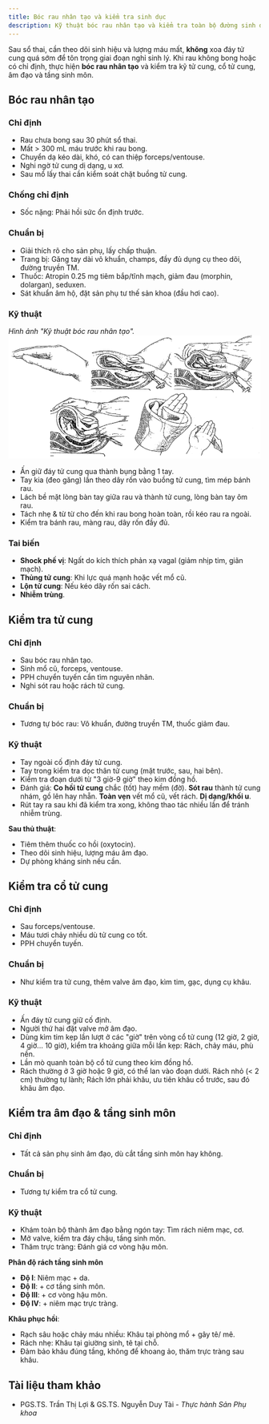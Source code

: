 ```yaml
---
title: Bóc rau nhân tạo và kiểm tra sinh dục
description: Kỹ thuật bóc rau nhân tạo và kiểm tra toàn bộ đường sinh dưới sau sổ thai.
---
```


Sau sổ thai, cần theo dõi sinh hiệu và lượng máu mất, **không** xoa đáy tử cung quá sớm để tôn trọng giai đoạn nghỉ sinh lý. Khi rau không bong hoặc có chỉ định, thực hiện **bóc rau nhân tạo** và kiểm tra kỹ tử cung, cổ tử cung, âm đạo và tầng sinh môn.

## Bóc rau nhân tạo

### Chỉ định

- Rau chưa bong sau 30 phút sổ thai.
- Mất > 300 mL máu trước khi rau bong.
- Chuyển dạ kéo dài, khó, có can thiệp forceps/ventouse.
- Nghi ngờ tử cung dị dạng, u xơ.
- Sau mổ lấy thai cần kiểm soát chặt buồng tử cung.

### Chống chỉ định

- Sốc nặng: Phải hồi sức ổn định trước.

### Chuẩn bị

- Giải thích rõ cho sản phụ, lấy chấp thuận.
- Trang bị: Găng tay dài vô khuẩn, champs, đầy đủ dụng cụ theo dõi, đường truyền TM.
- Thuốc: Atropin 0.25 mg tiêm bắp/tĩnh mạch, giảm đau (morphin, dolargan), seduxen.
- Sát khuẩn âm hộ, đặt sản phụ tư thế sản khoa (đầu hơi cao).

### Kỹ thuật

_Hình ảnh "Kỹ thuật bóc rau nhân tạo"._
![Kỹ thuật bóc rau nhân tạo](./_images/boc-rau-nhan-tao-kiem-tra-sinh-duc/ky-thuat-boc-rau-nhan-tao.png)

- Ấn giữ đáy tử cung qua thành bụng bằng 1 tay.
- Tay kia (đeo găng) lần theo dây rốn vào buồng tử cung, tìm mép bánh rau.
- Lách bề mặt lòng bàn tay giữa rau và thành tử cung, lòng bàn tay ôm rau.
- Tách nhẹ & từ từ cho đến khi rau bong hoàn toàn, rồi kéo rau ra ngoài.
- Kiểm tra bánh rau, màng rau, dây rốn đầy đủ.

### Tai biến

- **Shock phế vị**: Ngất do kích thích phản xạ vagal (giảm nhịp tim, giãn mạch).
- **Thủng tử cung**: Khi lực quá mạnh hoặc vết mổ cũ.
- **Lộn tử cung**: Nếu kéo dây rốn sai cách.
- **Nhiễm trùng**.

## Kiểm tra tử cung

### Chỉ định

- Sau bóc rau nhân tạo.
- Sinh mổ cũ, forceps, ventouse.
- PPH chuyển tuyến cần tìm nguyên nhân.
- Nghi sót rau hoặc rách tử cung.

### Chuẩn bị

- Tương tự bóc rau: Vô khuẩn, đường truyền TM, thuốc giảm đau.

### Kỹ thuật

- Tay ngoài cố định đáy tử cung.
- Tay trong kiểm tra dọc thân tử cung (mặt trước, sau, hai bên).
- Kiểm tra đoạn dưới từ "3 giờ-9 giờ" theo kim đồng hồ.
- Đánh giá: **Co hồi tử cung** chắc (tốt) hay mềm (đờ). **Sót rau** thành tử cung nhám, gồ lên hay nhẵn. **Toàn vẹn** vết mổ cũ, vết rách. **Dị dạng/khối u**.
- Rút tay ra sau khi đã kiểm tra xong, không thao tác nhiều lần để tránh nhiễm trùng.

**Sau thủ thuật**:

- Tiêm thêm thuốc co hồi (oxytocin).
- Theo dõi sinh hiệu, lượng máu âm đạo.
- Dự phòng kháng sinh nếu cần.

## Kiểm tra cổ tử cung

### Chỉ định

- Sau forceps/ventouse.
- Máu tươi chảy nhiều dù tử cung co tốt.
- PPH chuyển tuyến.

### Chuẩn bị

- Như kiểm tra tử cung, thêm valve âm đạo, kìm tim, gạc, dụng cụ khâu.

### Kỹ thuật

- Ấn đáy tử cung giữ cố định.
- Người thứ hai đặt valve mở âm đạo.
- Dùng kìm tim kẹp lần lượt ở các "giờ" trên vòng cổ tử cung (12 giờ, 2 giờ, 4 giờ... 10 giờ), kiểm tra khoảng giữa mỗi lần kẹp: Rách, chảy máu, phù nền.
- Lần mò quanh toàn bộ cổ tử cung theo kim đồng hồ.
- Rách thường ở 3 giờ hoặc 9 giờ, có thể lan vào đoạn dưới. Rách nhỏ (< 2 cm) thường tự lành; Rách lớn phải khâu, ưu tiên khâu cổ trước, sau đó khâu âm đạo.

## Kiểm tra âm đạo & tầng sinh môn

### Chỉ định

- Tất cả sản phụ sinh âm đạo, dù cắt tầng sinh môn hay không.

### Chuẩn bị

- Tương tự kiểm tra cổ tử cung.

### Kỹ thuật

- Khám toàn bộ thành âm đạo bằng ngón tay: Tìm rách niêm mạc, cơ.
- Mở valve, kiểm tra đáy chậu, tầng sinh môn.
- Thăm trực tràng: Đánh giá cơ vòng hậu môn.

**Phân độ rách tầng sinh môn**

- **Độ I**: Niêm mạc + da.
- **Độ II**: + cơ tầng sinh môn.
- **Độ III**: + cơ vòng hậu môn.
- **Độ IV**: + niêm mạc trực tràng.

**Khâu phục hồi**:

- Rạch sâu hoặc chảy máu nhiều: Khâu tại phòng mổ + gây tê/ mê.
- Rách nhẹ: Khâu tại giường sinh, tê tại chỗ.
- Đảm bảo khâu đúng tầng, không để khoang ảo, thăm trực tràng sau khâu.

## Tài liệu tham khảo

- PGS.TS. Trần Thị Lợi & GS.TS. Nguyễn Duy Tài - _Thực hành Sản Phụ khoa_
